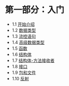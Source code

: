 # 第一部分：入门
- 1.1 [开始介绍](1.1.md)
- 1.2 [数据类型](1.2.md)
- 1.3 [流控语句](1.3.md)
- 1.4 [高级数据类型](1.4.md)
- 1.5 [函数](1.5.md)
- 1.6 [结构体](1.6.md)
- 1.7 [结构体-方法接收者](1.7.md)
- 1.8 [接口](1.8.md)
- 1.9 [包和文件](1.9.md)
- 1.10 [反射](1.10.md)
